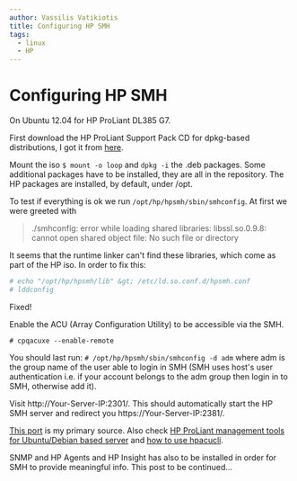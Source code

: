 ```yaml
---
author: Vassilis Vatikiotis
title: Configuring HP SMH
tags:
  - linux
  - HP
---
```


# Configuring HP SMH

On Ubuntu 12.04 for HP ProLiant DL385 G7.

First download the HP ProLiant Support Pack CD for dpkg-based distributions, I got it from <a href="http://h20565.www2.hp.com/portal/site/hpsc/template.PAGE/public/psi/swdDetails/?sp4ts.oid=4132957&amp;spf_p.tpst=swdMain&amp;spf_p.prp_swdMain=wsrp-navigationalState%3Didx%253D%257CswItem%253DMTX_c45bd2c25e6849d19f98427649%257CswEnvOID%253D4117%257CitemLocale%253D%257CswLang%253D%257Cmode%253D%257Caction%253DdriverDocument&amp;javax.portlet.begCacheTok=com.vignette.cachetoken&amp;javax.portlet.endCacheTok=com.vignette.cachetoken" target="_blank">here</a>.

Mount the iso `$ mount -o loop` and `dpkg -i` the .deb packages. Some additional packages have to be installed, they are all in the repository. The HP packages are installed, by default, under /opt.

To test if everything is ok we run `/opt/hp/hpsmh/sbin/smhconfig`. At first we
were greeted with

<blockquote>./smhconfig: error while loading shared libraries: libssl.so.0.9.8: cannot open shared object file: No such file or directory</blockquote>
It seems that the runtime linker can't find these libraries, which come as part of the HP iso. In order to fix this:

```sh
# echo "/opt/hp/hpsmh/lib" &gt; /etc/ld.so.conf.d/hpsmh.conf
# lddconfig
```

Fixed!

Enable the ACU (Array Configuration Utility) to be accessible via the SMH.

`# cpqacuxe --enable-remote`

You should last run:
`# /opt/hp/hpsmh/sbin/smhconfig -d adm`
where adm is the group name of the user able to login in SMH (SMH uses host's user authentication i.e. if your account belongs to the adm group then login in to SMH, otherwise add it).

Visit http://Your-Server-IP:2301/. This should automatically start the HP SMH server and redirect you https://Your-Server-IP:2381/.

<a href="http://www.ganesh.me/175-install-hp-system-management-homepage-with-proliant-support-pack-on-centos-5.html" target="_blank">This port</a> is my primary source.
Also check <a href="http://www.unrelatedshit.com/2011/05/30/proliant-management-tools-for-ubuntu-debian/" target="_blank">HP ProLiant management tools for Ubuntu/Debian based server</a> and <a href="http://www.datadisk.co.uk/html_docs/redhat/hpacucli.htm" target="_blank">how to use hpacucli</a>.

SNMP and HP Agents and HP Insight has also to be installed in order for SMH to provide meaningful info. This post to be continued...
